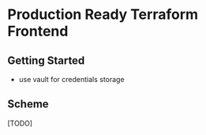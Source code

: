 # Production Ready Terraform Frontend

## Getting Started
- use vault for credentials storage

## Scheme
[TODO]